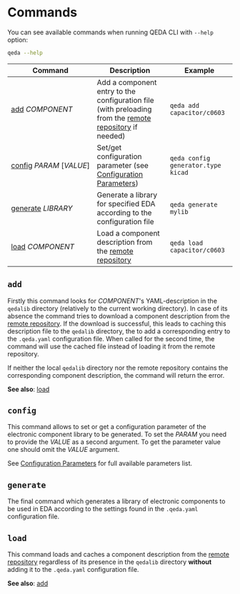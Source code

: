 # Commands

You can see available commands when running QEDA CLI with `--help` option:

```bash
qeda --help
```

|               Command                |                                                              Description                                                              |                 Example                 |
| ------------------------------------ | ------------------------------------------------------------------------------------------------------------------------------------- | --------------------------------------- |
| <nobr>[add](#add) *COMPONENT*</nobr> | Add a component entry to the configuration file (with preloading from the [remote repository](http://github.com/qeda/lib/) if needed) | <nobr>`qeda add capacitor/c0603`</nobr> |
| <nobr>[config](#config) *PARAM* \[*VALUE*\]</nobr> | Set/get configuration parameter (see [Configuration Parameters](/cli/configuration.html)) | <nobr>`qeda config generator.type kicad`</nobr> |
| <nobr>[generate](#generate) *LIBRARY* </nobr> | Generate a library for specified EDA according to the configuration file | <nobr>`qeda generate mylib`</nobr> |
| <nobr>[load](#load) *COMPONENT*</nobr> | Load a component description from the [remote repository](http://github.com/qeda/lib/) | <nobr>`qeda load capacitor/c0603`</nobr> |

## `add`

Firstly this command looks for _COMPONENT_'s YAML-description in the `qedalib` directory (relatively to the current working directory). In case of its absence the command tries to download a component description from the [remote repository](http://github.com/qeda/lib/). If the download is successful, this leads to caching this description file to the `qedalib` directory, the to add a corresponding entry to the `.qeda.yaml` configuration file. When called for the second time, the command will use the cached file instead of loading it from the remote repository.

If neither the local `qedalib` directory nor the remote repository contains the corresponding component description, the command will return the error.

**See also**: [load](#load)

## `config`

This command allows to set or get a configuration parameter of the electronic component library to be generated. To set the *PARAM* you need to provide the *VALUE* as a second argument. To get the parameter value one should omit the *VALUE* argument.

See [Configuration Parameters](/cli/configuration.html) for full available parameters list.

## `generate`

The final command which generates a library of electronic components to be used in EDA according to the settings found in the `.qeda.yaml` configuration file.

## `load`

This command loads and caches a component description from the [remote repository](http://github.com/qeda/lib/) regardless of its presence in the `qedalib` directory **without** adding it to the `.qeda.yaml` configuration file.

**See also**: [add](#add)

